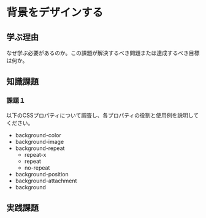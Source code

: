 # 背景をデザインする

## 学ぶ理由

なぜ学ぶ必要があるのか。この課題が解決するべき問題または達成するべき目標は何か。

## 知識課題

### 課題１

以下のCSSプロパティについて調査し、各プロパティの役割と使用例を説明してください。

- background-color
- background-image
- background-repeat
  - repeat-x
  - repeat
  - no-repeat
- background-position
- background-attachment
- background

## 実践課題
